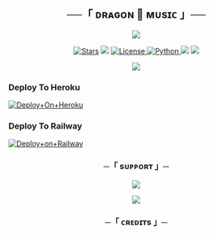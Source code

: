 <h2 align="center">
    ──「 ᴅʀᴀɢᴏɴ 🐲 ᴍᴜsɪᴄ 」──
</h2>

<p align="center">
  <img src="https://telegra.ph/file/c67eeb654d1caa80558cd.jpg">
</p>

<p align="center">
<a href="https://github.com/DRAG0NBOY/DRAGON_MUSIC/stargazers"><img src="https://img.shields.io/github/stars/DRAG0NBOY/DRAGON_MUSIC?color=black&logo=github&logoColor=black&style=for-the-badge" alt="Stars" /></a>
<a href="https://github.com/DRAG0NBOY/DRAGON_MUSIC/network/members"> <img src="https://img.shields.io/github/forks/DRAG0NBOY/DRAGON_MUSIC?color=black&logo=github&logoColor=black&style=for-the-badge" /></a>
<a href="https://github.com/DRAG0NBOY/DRAGON_MUSIC/blob/master/LICENSE"> <img src="https://img.shields.io/badge/License-MIT-blueviolet?style=for-the-badge" alt="License" /> </a>
<a href="https://www.python.org/"> <img src="https://img.shields.io/badge/Written%20in-Python-orange?style=for-the-badge&logo=python" alt="Python" /> </a>
<a href="https://pypi.org/project/Pyrogram/"> <img src="https://img.shields.io/pypi/v/pyrogram?color=yellow&label=pyrogram&logo=python&logoColor=green&style=for-the-badge" /></a>
<a href="https://github.com/DRAG0NBOY/DRAGON_MUSIC/commits/DRAG0NBOY"> <img src="https://img.shields.io/github/last-commit/DRAG0NBOY/DRAGON_MUSIC?color=blue&logo=github&logoColor=green&style=for-the-badge" /></a>
</p>

<p align="center">
  <img src="https://telegra.ph/file/e2dd7c593761c6bb3a54f.jpg">
</p>

<h3 align="center">

### Deploy To Heroku

[![Deploy+On+Heroku](https://www.herokucdn.com/deploy/button.svg)](https://heroku.com/deploy?template=https://github.com/AdityaCheats/AdityaPlayer)

### Deploy To Railway

[![Deploy+on+Railway](https://railway.app/button.svg)](https://railway.app/new/template?template=https://github.com/DRAG0NBOY/DRAGON_MUSIC&envs=API_ID,API_HASH,BOT_TOKEN,STRING_SESSION)


<h3 align="center">
    ─「 sᴜᴩᴩᴏʀᴛ 」─
</h3>

<p align="center">
<a href="https://telegram.me/DRAGON_W0RLD"><img src="https://img.shields.io/badge/-Support%20Group-blue.svg?style=for-the-badge&logo=Telegram"></a>
</p>

<p align="center">
<a href="https://telegram.me/ITS_DRAGON_BOY"><img src="https://img.shields.io/badge/%20DRAGONBOY-blue.svg?style=for-the-badge&logo=Telegram"></a>
</p>

<h3 align="center">
    ─「 ᴄʀᴇᴅɪᴛs 」─
</h3>


